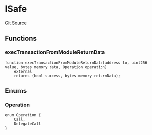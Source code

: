 # ISafe
[Git Source](https://github.com/permissivelabs/core/blob/ffc718211b4e17bab264d162220cde08c464a11c/src/integrations/safe/ISafe.sol)


## Functions
### execTransactionFromModuleReturnData


```solidity
function execTransactionFromModuleReturnData(address to, uint256 value, bytes memory data, Operation operation)
    external
    returns (bool success, bytes memory returnData);
```

## Enums
### Operation

```solidity
enum Operation {
    Call,
    DelegateCall
}
```

